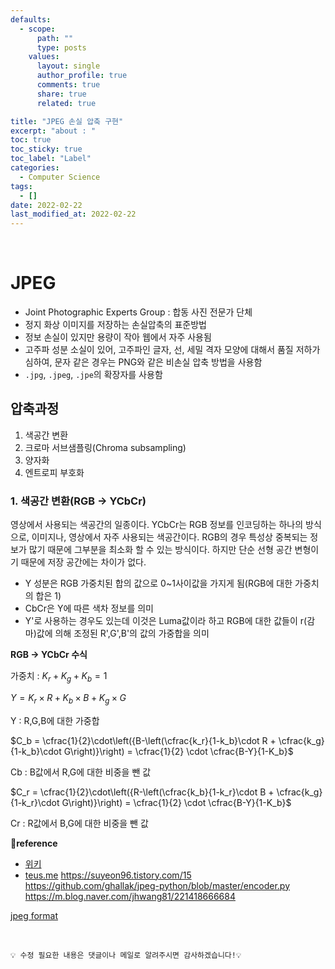 ```yaml
---
defaults:
  - scope:
      path: ""
      type: posts
    values:
      layout: single
      author_profile: true
      comments: true
      share: true
      related: true

title: "JPEG 손실 압축 구현"
excerpt: "about : "
toc: true
toc_sticky: true
toc_label: "Label"
categories: 
  - Computer Science
tags:
  - []
date: 2022-02-22
last_modified_at: 2022-02-22
---
```


<br>

# JPEG

- Joint Photographic Experts Group : 합동 사진 전문가 단체 
- 정지 화상 이미지를 저장하는 손실압축의 표준방법
- 정보 손실이 있지만 용량이 작아 웹에서 자주 사용됨
- 고주파 성분 소실이 있어, 고주파인 글자, 선, 세밀 격자 모양에 대해서 품질 저하가 심하여, 문자 같은 경우는 PNG와 같은 비손실 압축 방법을 사용함
- `.jpg`, `.jpeg`, `.jpe`의 확장자를 사용함

## 압축과정

1. 색공간 변환
2. 크로마 서브샘플링(Chroma subsampling)
3. 양자화
4. 엔트로피 부호화

### 1. 색공간 변환(RGB → YCbCr)

영상에서 사용되는 색공간의 일종이다. YCbCr는 RGB 정보를 인코딩하는 하나의 방식으로, 이미지나, 영상에서 자주 사용되는 색공간이다. RGB의 경우 특성상 중복되는 정보가 많기 때문에 그부분을 최소화 할 수 있는 방식이다. 하지만 단순 선형 공간 변형이기 때문에 저장 공간에는 차이가 없다.

- Y 성분은 RGB 가중치된 합의 값으로 0~1사이값을 가지게 됨(RGB에 대한 가중치의 합은 1)
- CbCr은 Y에 따른 색차 정보를 의미
- Y'로 사용하는 경우도 있는데 이것은 Luma값이라 하고 RGB에 대한 값들이 r(감마)값에 의해 조정된 R',G',B'의 값의 가중합을 의미

**RGB → YCbCr 수식**

가중치 : $K_r + K_g + K_b = 1$

$Y = K_r\times R + K_b\times B +K_g\times G$

Y : R,G,B에 대한 가중합

$C_b = \cfrac{1}{2}\cdot\left({B-\left(\cfrac{k_r}{1-k_b}\cdot R + \cfrac{k_g}{1-k_b}\cdot G\right)}\right) = \cfrac{1}{2} \cdot \cfrac{B-Y}{1-K_b}$

Cb : B값에서 R,G에 대한 비중을 뺀 값

$C_r = \cfrac{1}{2}\cdot\left({R-\left(\cfrac{k_b}{1-k_r}\cdot B + \cfrac{k_g}{1-k_r}\cdot G\right)}\right) = \cfrac{1}{2} \cdot \cfrac{B-Y}{1-K_b}$

Cr : R값에서 B,G에 대한 비중을 뺀 값




**📌reference**
- [위키](https://ko.wikipedia.org/wiki/JPEG)
- [teus.me](https://teus.me/481)
https://suyeon96.tistory.com/15
https://github.com/ghallak/jpeg-python/blob/master/encoder.py
https://m.blog.naver.com/jhwang81/221418666684

[jpeg format](https://yottu.tistory.com/20)

<br>

```
💡 수정 필요한 내용은 댓글이나 메일로 알려주시면 감사하겠습니다!💡 
```
